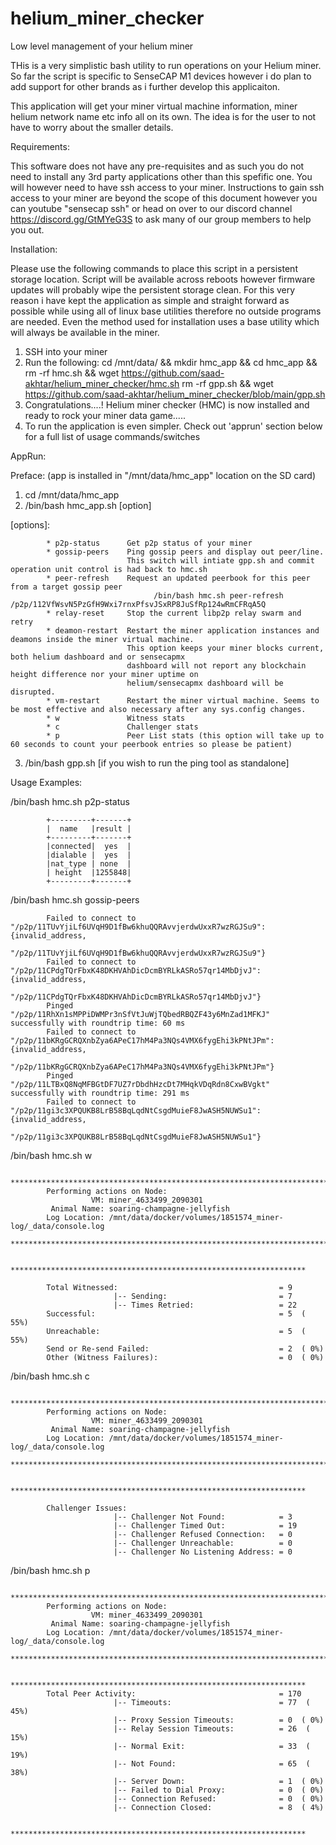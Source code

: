 # helium_miner_checker
Low level management of your helium miner

THis is a very simplistic bash utility to run operations on your Helium miner. So far the script is specific to SenseCAP M1 devices however i do plan to add support for other brands as i further develop this applicaiton.

This application will get your miner virtual machine information, miner helium network name etc info all on its own. The idea is for the user to not have to worry about the smaller details.

Requirements:

This software does not have any pre-requisites and as such you do not need to install any 3rd party applications other than this spefific one. You will however need to have ssh access to your miner. Instructions to gain ssh access to your miner are beyond the scope of this document however you can youtube "sensecap ssh" or head on over to our discord channel https://discord.gg/GtMYeG3S to ask many of our group members to help you out.

Installation:

Please use the following commands to place this script in a persistent storage location. Script will be available across reboots however firmware updates will probably wipe the persistent storage clean. For this very reason i have kept the application as simple and straight forward as possible while using all of linux base utilities therefore no outside programs are needed. Even the method used for installation uses a base utility which will always be available in the miner.

1) SSH into your miner
2) Run the following:
                      cd /mnt/data/ && mkdir hmc_app && cd hmc_app && rm -rf hmc.sh && wget https://github.com/saad-akhtar/helium_miner_checker/hmc.sh
                      rm -rf gpp.sh && wget https://github.com/saad-akhtar/helium_miner_checker/blob/main/gpp.sh
3) Congratulations....! Helium miner checker (HMC) is now installed and ready to rock your miner data game.....
4) To run the application is even simpler. Check out 'apprun' section below for a full list of usage commands/switches

AppRun:

Preface: (app is installed in "/mnt/data/hmc_app" location on the SD card)
1) cd /mnt/data/hmc_app
2) /bin/bash hmc_app.sh [option]

  [options]:
  
            * p2p-status      Get p2p status of your miner
            * gossip-peers    Ping gossip peers and display out peer/line.
                              This switch will intiate gpp.sh and commit operation unit control is had back to hmc.sh
            * peer-refresh    Request an updated peerbook for this peer from a target gossip peer
                                    /bin/bash hmc.sh peer-refresh /p2p/112VfWsvN5PzGfH9Wxi7rnxPfsvJSxRP8JuSfRp124wRmCFRqA5Q
            * relay-reset     Stop the current libp2p relay swarm and retry
            * deamon-restart  Restart the miner application instances and deamons inside the miner virtual machine. 
                              This option keeps your miner blocks current, both helium dashboard and or sensecapmx 
                              dashboard will not report any blockchain height difference nor your miner uptime on 
                              helium/sensecapmx dashboard will be disrupted.
            * vm-restart      Restart the miner virtual machine. Seems to be most effective and also necessary after any sys.config changes.
            * w               Witness stats
            * c               Challenger stats
            * p               Peer List stats (this option will take up to 60 seconds to count your peerbook entries so please be patient)
 
3) /bin/bash gpp.sh           [if you wish to run the ping tool as standalone]
 
Usage Examples:

  /bin/bash hmc.sh p2p-status

            +---------+-------+
            |  name   |result |
            +---------+-------+
            |connected|  yes  |
            |dialable |  yes  |
            |nat_type | none  |
            | height  |1255848|
            +---------+-------+

  /bin/bash hmc.sh gossip-peers
  
            Failed to connect to "/p2p/11TUvYjiLf6UVqH9D1fBw6khuQQRAvvjerdwUxxR7wzRGJSu9": {invalid_address,
                                                                                "/p2p/11TUvYjiLf6UVqH9D1fBw6khuQQRAvvjerdwUxxR7wzRGJSu9"}
            Failed to connect to "/p2p/11CPdgTQrFbxK48DKHVAhDicDcmBYRLkASRo57qr14MbDjvJ": {invalid_address,
                                                                                           "/p2p/11CPdgTQrFbxK48DKHVAhDicDcmBYRLkASRo57qr14MbDjvJ"}
            Pinged "/p2p/11RhXn1sMPPiDWMPr3nSfVtJuWjTQbedRBQZF43y6MnZad1MFKJ" successfully with roundtrip time: 60 ms
            Failed to connect to "/p2p/11bKRgGCRQXnbZya6APeC17hM4Pa3NQs4VMX6fygEhi3kPNtJPm": {invalid_address,
                                                                                              "/p2p/11bKRgGCRQXnbZya6APeC17hM4Pa3NQs4VMX6fygEhi3kPNtJPm"}
            Pinged "/p2p/11LTBxQ8NqMFBGtDF7UZ7rDbdhHzcDt7MHqkVDqRdn8CxwBVgkt" successfully with roundtrip time: 291 ms
            Failed to connect to "/p2p/11gi3c3XPQUKB8LrB58BqLqdNtCsgdMuieF8JwASH5NUWSu1": {invalid_address,
                                                                                           "/p2p/11gi3c3XPQUKB8LrB58BqLqdNtCsgdMuieF8JwASH5NUWSu1"}

  /bin/bash hmc.sh w
  
            ****************************************************************************
            Performing actions on Node:
                      VM: miner_4633499_2090301
             Animal Name: soaring-champagne-jellyfish
            Log Location: /mnt/data/docker/volumes/1851574_miner-log/_data/console.log
            ****************************************************************************

            ******************************************************************

            Total Witnessed:                                    = 9
                           |-- Sending:                         = 7
                           |-- Times Retried:                   = 22
            Successful:                                         = 5  ( 55%)
            Unreachable:                                        = 5  ( 55%)
            Send or Re-send Failed:                             = 2  ( 0%)
            Other (Witness Failures):                           = 0  ( 0%)


  /bin/bash hmc.sh c
  
            ****************************************************************************
            Performing actions on Node:
                      VM: miner_4633499_2090301
             Animal Name: soaring-champagne-jellyfish
            Log Location: /mnt/data/docker/volumes/1851574_miner-log/_data/console.log
            ****************************************************************************

            ******************************************************************

            Challenger Issues:
                           |-- Challenger Not Found:            = 3
                           |-- Challenger Timed Out:            = 19
                           |-- Challenger Refused Connection:   = 0
                           |-- Challenger Unreachable:          = 0
                           |-- Challenger No Listening Address: = 0
                           

  /bin/bash hmc.sh p
  
            ****************************************************************************
            Performing actions on Node:
                      VM: miner_4633499_2090301
             Animal Name: soaring-champagne-jellyfish
            Log Location: /mnt/data/docker/volumes/1851574_miner-log/_data/console.log
            ****************************************************************************

            ******************************************************************
            Total Peer Activity:                                = 170
                           |-- Timeouts:                        = 77  ( 45%)
                           |-- Proxy Session Timeouts:          = 0  ( 0%)
                           |-- Relay Session Timeouts:          = 26  ( 15%)
                           |-- Normal Exit:                     = 33  ( 19%)
                           |-- Not Found:                       = 65  ( 38%)
                           |-- Server Down:                     = 1  ( 0%)
                           |-- Failed to Dial Proxy:            = 0  ( 0%)
                           |-- Connection Refused:              = 0  ( 0%)
                           |-- Connection Closed:               = 8  ( 4%)

            ******************************************************************
          
          
